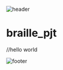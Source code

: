 ![header](https://capsule-render.vercel.app/api?type=waving&color=auto&height=200&section=header&text=Braille%20Project&fontSize=80)

# braille_pjt
//hello world



![footer](https://capsule-render.vercel.app/api?type=waving&color=auto&height=200&section=footer)
